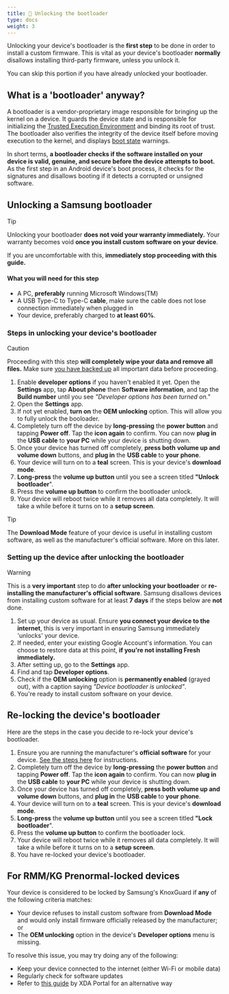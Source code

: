 ```yaml
---
title: 📱 Unlocking the bootloader
type: docs
weight: 3
---
```


Unlocking your device's bootloader is the **first step** to be done in order to install a custom firmware. This is vital as your device's bootloader **normally** disallows installing third-party firmware, unless you unlock it.

You can skip this portion if you have already unlocked your bootloader.



## What is a 'bootloader' anyway?

A bootloader is a vendor-proprietary image responsible for bringing up the kernel on a device. It guards the device state and is responsible for initializing the [Trusted Execution Environment](https://source.android.com/docs/security/features/trusty) and binding its root of trust. The bootloader also verifies the integrity of the device itself before moving execution to the kernel, and displays [boot state](https://source.android.com/docs/security/features/verifiedboot/verified-boot) warnings.

In short terms, **a bootloader checks if the software installed on your device is valid, genuine, and secure before the device attempts to boot.** As the first step in an Android device's boot process, it checks for the signatures and disallows booting if it detects a corrupted or unsigned software.



## Unlocking a Samsung bootloader

> [!TIP]
> Unlocking your bootloader **does not void your warranty immediately.** Your warranty becomes void **once you install custom software on your device**.

If you are uncomfortable with this, **immediately stop proceeding with this guide.**


#### What you will need for this step

* A PC, **preferably** running Microsoft Windows(TM)
* A USB Type-C to Type-C **cable**, make sure the cable does not lose connection immediately when plugged in
* Your device, preferably charged to **at least 60%**.

### Steps in unlocking your device's bootloader

> [!CAUTION]
> Proceeding with this step **will completely wipe your data and remove all files.** Make sure [you have backed up](../backing-up-your-data) all important data before proceeding.

1. &#x20;Enable **developer options** if you haven't enabled it yet. Open the **Settings** app, tap **About phone** then **Software information**, and tap the **Build number** until you see _"Developer options has been turned on."_
2. Open the **Settings** app.
3. If not yet enabled, **turn on** the **OEM unlocking** option. This will allow you to fully unlock the booloader.
4. Completely turn off the device by **long-pressing** the **power button** and tapping **Power off**. Tap the **icon again** to confirm. You can now **plug in** the **USB cable** to **your PC** while your device is shutting down.
5. Once your device has turned off completely, **press both** **volume up and volume down** buttons, and **plug in** the **USB cable** to **your phone**.
6. Your device will turn on to a **teal** screen. This is your device's **download mode**.
7. **Long-press** the **volume up button** until you see a screen titled **"Unlock bootloader**".
8. Press the **volume up button** to confirm the bootloader unlock.
9. Your device will reboot twice while it removes all data completely. It will take a while before it turns on to a **setup screen**.

> [!TIP]
> The **Download Mode** feature of your device is useful in installing custom software, as well as the manufacturer's official software. More on this later.


### Setting up the device after unlocking the bootloader

> [!WARNING]
> This is a **very important** step to do **after unlocking your bootloader** or **re-installing the  manufacturer's official software**. Samsung disallows devices from installing custom software for at least **7 days** if the steps below are **not** done.


1. Set up your device as usual. Ensure **you connect your device to the internet**, this is very important in ensuring Samsung immediately 'unlocks' your device.
2. If needed, enter your existing Google Account's information. You can choose to restore data at this point, **if you're not installing Fresh immediately.**
3. After setting up, go to the **Settings** app.
4. Find and tap **Developer options**.
5. Check if the **OEM unlocking** option is **permanently enabled** (grayed out), with a caption saying _"Device bootloader is unlocked"_.
6. You're ready to install custom software on your device.



## Re-locking the device's bootloader

Here are the steps in the case you decide to re-lock your device's bootloader.

1. Ensure you are running the manufacturer's **official software** for your device. [See the steps here](updating-your-device.md#installing-updates-manually-using-a-pc) for instructions.
2. Completely turn off the device by **long-pressing** the **power button** and tapping **Power off**. Tap the **icon again** to confirm. You can now **plug in** the **USB cable** to **your PC** while your device is shutting down.
3. Once your device has turned off completely, **press both** **volume up and volume down** buttons, and **plug in** the **USB cable** to **your phone**.
4. Your device will turn on to a **teal** screen. This is your device's **download mode**.
5. **Long-press** the **volume up button** until you see a screen titled **"Lock bootloader**".
6. Press the **volume up button** to confirm the bootloader lock.
7. Your device will reboot twice while it removes all data completely. It will take a while before it turns on to a **setup screen**.
8. You have re-locked your device's bootloader.



## For RMM/KG Prenormal-locked devices

Your device is considered to be locked by Samsung's KnoxGuard if **any** of the following criteria matches:

* Your device refuses to install custom software from **Download Mode** and would only install firmware officially released by the manufacturer; or
* The **OEM unlocking** option in the device's **Developer options** menu is missing.

To resolve this issue, you may try doing any of the following:

* Keep your device connected to the internet (either Wi-Fi or mobile data)
* Regularly check for software updates
* Refer to [this guide](https://www.xda-developers.com/fix-missing-oem-unlock-samsung-galaxy-s9-samsung-galaxy-s8-samsung-galaxy-note-8/) by XDA Portal for an alternative way
